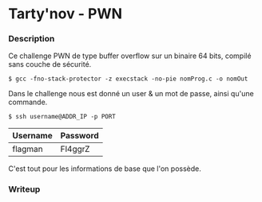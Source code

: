 # Tarty'nov - PWN
### Description

Ce challenge PWN de type buffer overflow sur un binaire 64 bits, compilé sans couche de sécurité.

`$ gcc -fno-stack-protector -z execstack -no-pie nomProg.c -o nomOut`

Dans le challenge nous est donné un user & un mot de passe, ainsi qu'une commande.

`$ ssh username@ADDR_IP -p PORT`

Username  | Password
------------- | -------------
flagman  | Fl4ggrZ

C'est tout pour les informations de base que l'on possède.

### Writeup
